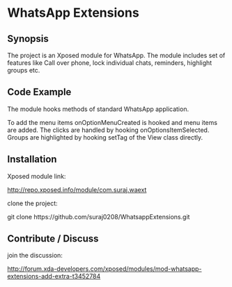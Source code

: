 # WhatsApp Extensions
## Synopsis

The project is an Xposed module for WhatsApp. The module includes set of features like Call over phone, lock individual chats, reminders, highlight groups etc.  

## Code Example

The module hooks methods of standard WhatsApp application.

To add the menu items onOptionMenuCreated is hooked and menu items are added. The clicks are handled by hooking onOptionsItemSelected.
Groups are highlighted by hooking setTag of the View class directly.

## Installation

Xposed module link:

http://repo.xposed.info/module/com.suraj.waext

clone the project:

git clone https://<span></span>github.com/suraj0208/WhatsappExtensions.git

## Contribute / Discuss

join the discussion:

http://forum.xda-developers.com/xposed/modules/mod-whatsapp-extensions-add-extra-t3452784
